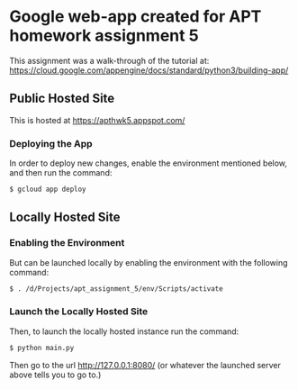 # Google web-app created for APT homework assignment 5

This assignment was a walk-through of the tutorial at: https://cloud.google.com/appengine/docs/standard/python3/building-app/

## Public Hosted Site
This is hosted at https://apthwk5.appspot.com/

### Deploying the App 

In order to deploy new changes, enable the environment mentioned below, and then run the command:

```bash
$ gcloud app deploy
```

## Locally Hosted Site

### Enabling the Environment

But can be launched locally by enabling the environment with the following command:

```bash
$ . /d/Projects/apt_assignment_5/env/Scripts/activate
```

### Launch the Locally Hosted Site

Then, to launch the locally hosted instance run the command:

```bash
$ python main.py
```

Then go to the url http://127.0.0.1:8080/ (or whatever the launched server above tells you to go to.)

